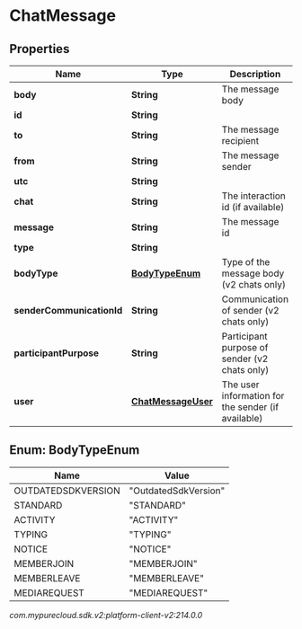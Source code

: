 # ChatMessage


## Properties

| Name | Type | Description | Notes |
| ------------ | ------------- | ------------- | ------------- |
| **body** | **String** | The message body |  [optional] |
| **id** | **String** |  |  [optional] |
| **to** | **String** | The message recipient |  [optional] |
| **from** | **String** | The message sender |  [optional] |
| **utc** | **String** |  |  [optional] |
| **chat** | **String** | The interaction id (if available) |  [optional] |
| **message** | **String** | The message id |  [optional] |
| **type** | **String** |  |  [optional] |
| **bodyType** | [**BodyTypeEnum**](#Enum--BodyTypeEnum) | Type of the message body (v2 chats only) |  [optional] |
| **senderCommunicationId** | **String** | Communication of sender (v2 chats only) |  [optional] |
| **participantPurpose** | **String** | Participant purpose of sender (v2 chats only) |  [optional] |
| **user** | [**ChatMessageUser**](ChatMessageUser) | The user information for the sender (if available) |  [optional] |


## Enum: BodyTypeEnum

| Name | Value |
| ---- | ----- |
| OUTDATEDSDKVERSION | &quot;OutdatedSdkVersion&quot; | 
| STANDARD | &quot;STANDARD&quot; | 
| ACTIVITY | &quot;ACTIVITY&quot; | 
| TYPING | &quot;TYPING&quot; | 
| NOTICE | &quot;NOTICE&quot; | 
| MEMBERJOIN | &quot;MEMBERJOIN&quot; | 
| MEMBERLEAVE | &quot;MEMBERLEAVE&quot; | 
| MEDIAREQUEST | &quot;MEDIAREQUEST&quot; | 




_com.mypurecloud.sdk.v2:platform-client-v2:214.0.0_
